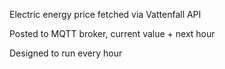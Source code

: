 Electric energy price fetched via Vattenfall API

Posted to MQTT broker, current value + next hour

Designed to run every hour
